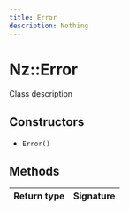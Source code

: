 ```yaml
---
title: Error
description: Nothing
---
```


# Nz::Error

Class description

## Constructors

- `Error()`

## Methods

| Return type | Signature |
| ----------- | --------- |
